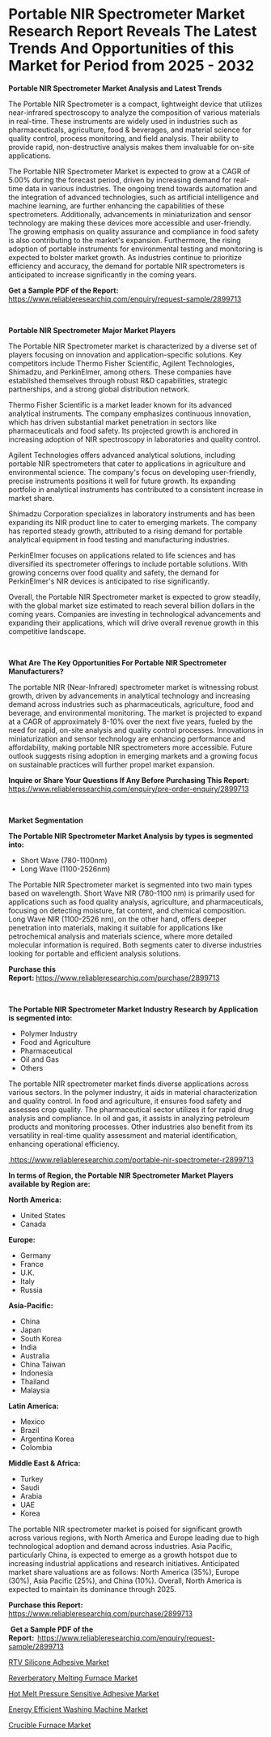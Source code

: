 <p><h1>Portable NIR Spectrometer Market Research Report Reveals The Latest Trends And Opportunities of this Market for Period from 2025 - 2032</h1></p><p><strong>Portable NIR Spectrometer Market Analysis and Latest Trends</strong></p>
<p><p>The Portable NIR Spectrometer is a compact, lightweight device that utilizes near-infrared spectroscopy to analyze the composition of various materials in real-time. These instruments are widely used in industries such as pharmaceuticals, agriculture, food & beverages, and material science for quality control, process monitoring, and field analysis. Their ability to provide rapid, non-destructive analysis makes them invaluable for on-site applications.</p><p>The Portable NIR Spectrometer Market is expected to grow at a CAGR of 5.00% during the forecast period, driven by increasing demand for real-time data in various industries. The ongoing trend towards automation and the integration of advanced technologies, such as artificial intelligence and machine learning, are further enhancing the capabilities of these spectrometers. Additionally, advancements in miniaturization and sensor technology are making these devices more accessible and user-friendly. The growing emphasis on quality assurance and compliance in food safety is also contributing to the market's expansion. Furthermore, the rising adoption of portable instruments for environmental testing and monitoring is expected to bolster market growth. As industries continue to prioritize efficiency and accuracy, the demand for portable NIR spectrometers is anticipated to increase significantly in the coming years.</p></p>
<p><strong>Get a Sample PDF of the Report:&nbsp;</strong> <a href="https://www.reliableresearchiq.com/enquiry/request-sample/2899713?utm_campaign=1102&utm_medium=2&utm_source=Github&utm_content=ia&utm_term=16032025&utm_id=portable-nir-spectrometer">https://www.reliableresearchiq.com/enquiry/request-sample/2899713</a></p>
<p>&nbsp;</p>
<p><strong>Portable NIR Spectrometer Major Market Players</strong></p>
<p><p>The Portable NIR Spectrometer market is characterized by a diverse set of players focusing on innovation and application-specific solutions. Key competitors include Thermo Fisher Scientific, Agilent Technologies, Shimadzu, and PerkinElmer, among others. These companies have established themselves through robust R&D capabilities, strategic partnerships, and a strong global distribution network.</p><p>Thermo Fisher Scientific is a market leader known for its advanced analytical instruments. The company emphasizes continuous innovation, which has driven substantial market penetration in sectors like pharmaceuticals and food safety. Its projected growth is anchored in increasing adoption of NIR spectroscopy in laboratories and quality control.</p><p>Agilent Technologies offers advanced analytical solutions, including portable NIR spectrometers that cater to applications in agriculture and environmental science. The company's focus on developing user-friendly, precise instruments positions it well for future growth. Its expanding portfolio in analytical instruments has contributed to a consistent increase in market share.</p><p>Shimadzu Corporation specializes in laboratory instruments and has been expanding its NIR product line to cater to emerging markets. The company has reported steady growth, attributed to a rising demand for portable analytical equipment in food testing and manufacturing industries.</p><p>PerkinElmer focuses on applications related to life sciences and has diversified its spectrometer offerings to include portable solutions. With growing concerns over food quality and safety, the demand for PerkinElmer's NIR devices is anticipated to rise significantly.</p><p>Overall, the Portable NIR Spectrometer market is expected to grow steadily, with the global market size estimated to reach several billion dollars in the coming years. Companies are investing in technological advancements and expanding their applications, which will drive overall revenue growth in this competitive landscape.</p></p>
<p>&nbsp;</p>
<p><strong>What Are The Key Opportunities For Portable NIR Spectrometer Manufacturers?</strong></p>
<p><p>The portable NIR (Near-Infrared) spectrometer market is witnessing robust growth, driven by advancements in analytical technology and increasing demand across industries such as pharmaceuticals, agriculture, food and beverage, and environmental monitoring. The market is projected to expand at a CAGR of approximately 8-10% over the next five years, fueled by the need for rapid, on-site analysis and quality control processes. Innovations in miniaturization and sensor technology are enhancing performance and affordability, making portable NIR spectrometers more accessible. Future outlook suggests rising adoption in emerging markets and a growing focus on sustainable practices will further propel market expansion.</p></p>
<p><strong>Inquire or Share Your Questions If Any Before Purchasing This Report:</strong> <a href="https://www.reliableresearchiq.com/enquiry/pre-order-enquiry/2899713?utm_campaign=1102&utm_medium=2&utm_source=Github&utm_content=ia&utm_term=16032025&utm_id=portable-nir-spectrometer">https://www.reliableresearchiq.com/enquiry/pre-order-enquiry/2899713</a></p>
<p>&nbsp;</p>
<p><strong>Market Segmentation</strong></p>
<p><strong>The Portable NIR Spectrometer Market Analysis by types is segmented into:</strong></p>
<p><ul><li>Short Wave (780-1100nm)</li><li>Long Wave (1100-2526nm)</li></ul></p>
<p><p>The Portable NIR Spectrometer market is segmented into two main types based on wavelength. Short Wave NIR (780-1100 nm) is primarily used for applications such as food quality analysis, agriculture, and pharmaceuticals, focusing on detecting moisture, fat content, and chemical composition. Long Wave NIR (1100-2526 nm), on the other hand, offers deeper penetration into materials, making it suitable for applications like petrochemical analysis and materials science, where more detailed molecular information is required. Both segments cater to diverse industries looking for portable and efficient analysis solutions.</p></p>
<p><strong>Purchase this Report:&nbsp;</strong><a href="https://www.reliableresearchiq.com/purchase/2899713?utm_campaign=1102&utm_medium=2&utm_source=Github&utm_content=ia&utm_term=16032025&utm_id=portable-nir-spectrometer">https://www.reliableresearchiq.com/purchase/2899713</a></p>
<p>&nbsp;</p>
<p><strong>The Portable NIR Spectrometer Market Industry Research by Application is segmented into:</strong></p>
<p><ul><li>Polymer Industry</li><li>Food and Agriculture</li><li>Pharmaceutical</li><li>Oil and Gas</li><li>Others</li></ul></p>
<p><p>The portable NIR spectrometer market finds diverse applications across various sectors. In the polymer industry, it aids in material characterization and quality control. In food and agriculture, it ensures food safety and assesses crop quality. The pharmaceutical sector utilizes it for rapid drug analysis and compliance. In oil and gas, it assists in analyzing petroleum products and monitoring processes. Other industries also benefit from its versatility in real-time quality assessment and material identification, enhancing operational efficiency.</p></p>
<p><a href="https://www.reliableresearchiq.com/portable-nir-spectrometer-r2899713?utm_campaign=1102&utm_medium=2&utm_source=Github&utm_content=ia&utm_term=16032025&utm_id=portable-nir-spectrometer">&nbsp;https://www.reliableresearchiq.com/portable-nir-spectrometer-r2899713</a></p>
<p><strong>In terms of Region, the Portable NIR Spectrometer Market Players available by Region are:</strong></p>
<p>
    <p> <strong> North America: </strong>
        <ul>
            <li>United States</li>
            <li>Canada</li>
        </ul>
        </p> 
    <p> <strong> Europe: </strong>
        <ul>
            <li>Germany</li>
            <li>France</li>
            <li>U.K.</li>
            <li>Italy</li>
            <li>Russia</li>
        </ul>
        </p> 
    <p> <strong> Asia-Pacific: </strong>
        <ul>
            <li>China</li>
            <li>Japan</li>
            <li>South Korea</li>
            <li>India</li>
            <li>Australia</li>
            <li>China Taiwan</li>
            <li>Indonesia</li>
            <li>Thailand</li>
            <li>Malaysia</li>
        </ul>
        </p> 
    <p> <strong> Latin America: </strong>
        <ul>
            <li>Mexico</li>
            <li>Brazil</li>
            <li>Argentina Korea</li>
            <li>Colombia</li>
        </ul>
        </p> 
    <p> <strong> Middle East & Africa: </strong>
        <ul>
            <li>Turkey</li>
            <li>Saudi</li>
            <li>Arabia</li>
            <li>UAE</li>
            <li>Korea</li>
        </ul>
    </p>
    </p>
<p><p>The portable NIR spectrometer market is poised for significant growth across various regions, with North America and Europe leading due to high technological adoption and demand across industries. Asia Pacific, particularly China, is expected to emerge as a growth hotspot due to increasing industrial applications and research initiatives. Anticipated market share valuations are as follows: North America (35%), Europe (30%), Asia Pacific (25%), and China (10%). Overall, North America is expected to maintain its dominance through 2025.</p></p>
<p><strong>Purchase this Report: </strong><a href="https://www.reliableresearchiq.com/purchase/2899713?utm_campaign=1102&utm_medium=2&utm_source=Github&utm_content=ia&utm_term=16032025&utm_id=portable-nir-spectrometer">https://www.reliableresearchiq.com/purchase/2899713</a></p>
<p>&nbsp;<strong>Get a Sample PDF of the Report:&nbsp;&nbsp;</strong><a href="https://www.reliableresearchiq.com/enquiry/request-sample/2899713?utm_campaign=1102&utm_medium=2&utm_source=Github&utm_content=ia&utm_term=16032025&utm_id=portable-nir-spectrometer">https://www.reliableresearchiq.com/enquiry/request-sample/2899713</a></p>
<p><strong></strong></p>
<p><p><a href="https://github.com/zalubakoraka/Market-Research-Report-List-1/blob/main/rtv-silicone-adhesive-market.md?utm_campaign=1102&utm_medium=2&utm_source=Github&utm_content=ia&utm_term=16032025&utm_id=portable-nir-spectrometer">RTV Silicone Adhesive Market</a></p><p><a href="https://github.com/airitaursela/Market-Research-Report-List-1/blob/main/reverberatory-melting-furnace-market.md?utm_campaign=1102&utm_medium=2&utm_source=Github&utm_content=ia&utm_term=16032025&utm_id=portable-nir-spectrometer">Reverberatory Melting Furnace Market</a></p><p><a href="https://github.com/yaldotiedegq/Market-Research-Report-List-1/blob/main/hot-melt-pressure-sensitive-adhesive-market.md?utm_campaign=1102&utm_medium=2&utm_source=Github&utm_content=ia&utm_term=16032025&utm_id=portable-nir-spectrometer">Hot Melt Pressure Sensitive Adhesive Market</a></p><p><a href="https://github.com/shiahbuyerin/Market-Research-Report-List-1/blob/main/energy-efficient-washing-machine-market.md?utm_campaign=1102&utm_medium=2&utm_source=Github&utm_content=ia&utm_term=16032025&utm_id=portable-nir-spectrometer">Energy Efficient Washing Machine Market</a></p><p><a href="https://github.com/sacmatidora/Market-Research-Report-List-1/blob/main/crucible-furnace-market.md?utm_campaign=1102&utm_medium=2&utm_source=Github&utm_content=ia&utm_term=16032025&utm_id=portable-nir-spectrometer">Crucible Furnace Market</a></p></p>